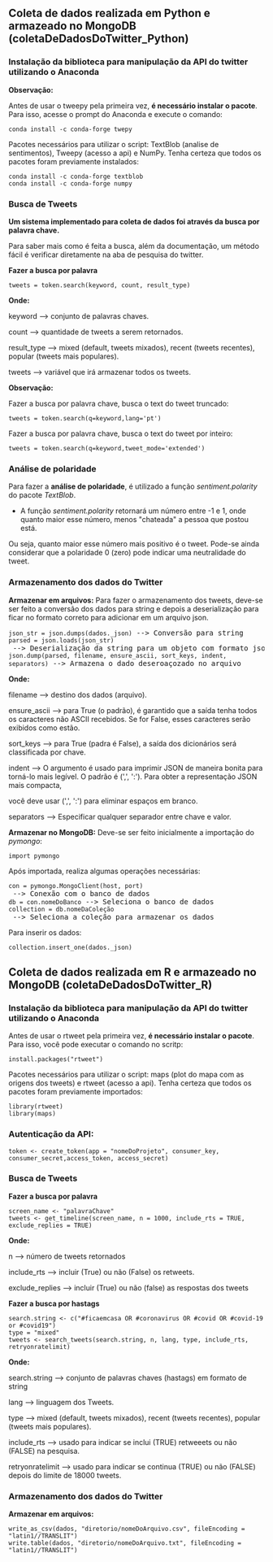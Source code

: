 ## Coleta de dados realizada em Python e armazeado no MongoDB (coletaDeDadosDoTwitter_Python)
### Instalação da biblioteca para manipulação da API do twitter utilizando o Anaconda
**Observação:**
 
Antes de usar o tweepy pela primeira vez, **é necessário instalar o pacote**. Para isso, acesse o prompt do Anaconda e execute o comando:
<pre>
<code>conda install -c conda-forge twepy</code>
</pre>

Pacotes necessários para utilizar o script: TextBlob (analise de sentimentos), Tweepy (acesso a api) e NumPy.
Tenha certeza que todos os pacotes foram previamente instalados:
<pre>
<code>conda install -c conda-forge textblob</code>
<code>conda install -c conda-forge numpy</code>
</pre>

### Busca de Tweets
**Um sistema implementado para coleta de dados foi através da busca por palavra chave.**

Para saber mais como é feita a busca, além da documentação, um método fácil é verificar diretamente na aba de pesquisa do twitter.

**Fazer a busca por palavra**
<pre>
<code>tweets = token.search(keyword, count, result_type)</code>
</pre>

**Onde:**

<p>keyword     --> conjunto de palavras chaves.</p>
<p>count       --> quantidade de tweets a serem retornados.</p>
<p>result_type --> mixed (default, tweets mixados), recent (tweets recentes), popular (tweets mais populares).</p>
<p>tweets      --> variável que irá armazenar todos os tweets.</p>

 **Observação:**
 
Fazer a busca por palavra chave, busca o text do tweet truncado:
<pre>
<code>tweets = token.search(q=keyword,lang='pt')</code>
</pre>

Fazer a busca por palavra chave, busca o text do tweet por inteiro:
<pre>
<code>tweets = token.search(q=keyword,tweet_mode='extended')</code>
</pre>

### Análise de polaridade

 Para fazer a **análise de polaridade**, é utilizado a função *sentiment.polarity* do pacote *TextBlob*.
 
 * A função *sentiment.polarity* retornará um número entre -1 e 1, onde quanto maior esse número, menos "chateada" a pessoa que postou está. 
 
 Ou seja, quanto maior esse número mais positivo é o tweet. Pode-se ainda considerar que a polaridade 0 (zero) pode indicar uma neutralidade do tweet.

### Armazenamento dos dados do Twitter
**Armazenar em arquivos:**
Para fazer o armazenamento dos tweets, deve-se ser feito a conversão dos dados para string e depois a deserialização para ficar no formato correto para adicionar
em um arquivo json.

<pre>
<code>json_str = json.dumps(dados._json)</code> --> Conversão para string
<code>parsed = json.loads(json_str)</code> --> Deserialização da string para um objeto com formato json
<code>json.dump(parsed, filename, ensure_ascii, sort_keys, indent, separators)</code> --> Armazena o dado deseroaçozado no arquivo
</pre>

**Onde:**

<p>filename     --> destino dos dados (arquivo).</p>
<p>ensure_ascii --> para True (o padrão), é garantido que a saída tenha todos os caracteres não ASCII recebidos. Se for False, esses caracteres serão exibidos como estão.</p>
<p>sort_keys    --> para True (padra é False), a saída dos dicionários será classificada por chave.</p>
<p>indent       --> O argumento é usado para imprimir JSON de maneira bonita para torná-lo mais legível. O padrão é (',', ':'). Para obter a representação JSON mais compacta, <p>você deve usar (',', ':') para eliminar espaços em branco.</p>
<p>separators   --> Especificar qualquer separador entre chave e valor.</p>

**Armazenar no MongoDB:**
Deve-se ser feito inicialmente a importação do *pymongo*:
<pre>
<code>import pymongo</code>
</pre>

Após importada, realiza algumas operações necessárias:
<pre>
<code>con = pymongo.MongoClient(host, port)</code> --> Conexão com o banco de dados
<code>db = con.nomeDoBanco</code> --> Seleciona o banco de dados
<code>collection = db.nomeDaColeção</code> --> Seleciona a coleção para armazenar os dados
</pre>

Para inserir os dados:
<pre>
<code>collection.insert_one(dados._json)</code>
</pre>

## Coleta de dados realizada em R e armazeado no MongoDB (coletaDeDadosDoTwitter_R)
### Instalação da biblioteca para manipulação da API do twitter utilizando o Anaconda
Antes de usar o rtweet pela primeira vez, **é necessário instalar o pacote**. Para isso, você pode executar o comando no scritp:
<pre>
<code>install.packages("rtweet")</code>
</pre>

Pacotes necessários para utilizar o script: maps (plot do mapa com as origens dos tweets) e rtweet (acesso a api).
Tenha certeza que todos os pacotes foram previamente importados:
<pre>
<code>library(rtweet)</code>
<code>library(maps)</code>
</pre>

### Autenticação da API:
<pre>
<code>token <- create_token(app = "nomeDoProjeto", consumer_key, consumer_secret,access_token, access_secret)</code>
</pre>

### Busca de Tweets

**Fazer a busca por palavra**
<pre>
<code>screen_name <- "palavraChave"</code>
<code>tweets <- get_timeline(screen_name, n = 1000, include_rts = TRUE, exclude_replies = TRUE)</code>
</pre>

**Onde:**

<p>n     --> número de tweets retornados</p>
<p>include_rts       --> incluir (True) ou não (False) os retweets.</p>
<p>exclude_replies --> incluir (True) ou não (false) as respostas dos tweets</p>

**Fazer a busca por hastags**
<pre>
<code>search.string <- c("#ficaemcasa OR #coronavirus OR #covid OR #covid-19 or #covid19")</code>
<code>type = "mixed"</code>
<code>tweets <- search_tweets(search.string, n, lang, type, include_rts, retryonratelimit)</code>
</pre>

**Onde:**

<p>search.string     --> conjunto de palavras chaves (hastags) em formato de string</p>
<p>lang       --> linguagem dos Tweets.</p>
<p>type --> mixed (default, tweets mixados), recent (tweets recentes), popular (tweets mais populares).</p>
<p>include_rts --> usado para indicar se inclui (TRUE) retweeets ou não (FALSE) na pesquisa.</p>
<p>retryonratelimit --> usado para indicar se continua (TRUE) ou não (FALSE) depois do limite de 18000 tweets.</p>


### Armazenamento dos dados do Twitter
**Armazenar em arquivos:**
<pre>
<code>write_as_csv(dados, "diretorio/nomeDoArquivo.csv", fileEncoding = "latin1//TRANSLIT")</code>
<code>write.table(dados, "diretorio/nomeDoArquivo.txt", fileEncoding = "latin1//TRANSLIT")</code>
</pre>
